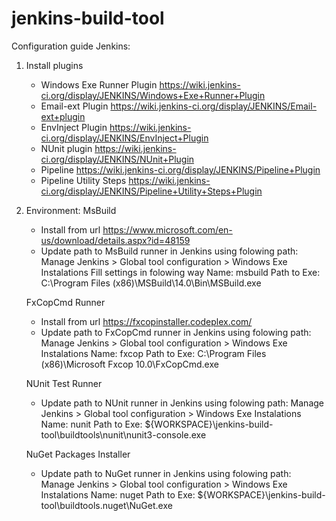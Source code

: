 # jenkins-build-tool

Configuration guide
Jenkins:

1. Install plugins
   - Windows Exe Runner Plugin https://wiki.jenkins-ci.org/display/JENKINS/Windows+Exe+Runner+Plugin
   - Email-ext Plugin https://wiki.jenkins-ci.org/display/JENKINS/Email-ext+plugin
   - EnvInject Plugin https://wiki.jenkins-ci.org/display/JENKINS/EnvInject+Plugin
   - NUnit plugin https://wiki.jenkins-ci.org/display/JENKINS/NUnit+Plugin
   - Pipeline https://wiki.jenkins-ci.org/display/JENKINS/Pipeline+Plugin
   - Pipeline Utility Steps https://wiki.jenkins-ci.org/display/JENKINS/Pipeline+Utility+Steps+Plugin

2. Environment:
    MsBuild 
      - Install from url https://www.microsoft.com/en-us/download/details.aspx?id=48159
      - Update path to MsBuild runner in Jenkins using folowing path:
          Manage Jenkins > Global tool configuration > Windows Exe Instalations
          Fill settings in folowing way
           Name: msbuild
           Path to Exe: C:\Program Files (x86)\MSBuild\14.0\Bin\MSBuild.exe

    FxCopCmd Runner
     - Install from url https://fxcopinstaller.codeplex.com/
     - Update path to FxCopCmd runner in Jenkins using folowing path:
       Manage Jenkins > Global tool configuration > Windows Exe Instalations
           Name: fxcop
           Path to Exe: C:\Program Files (x86)\Microsoft Fxcop 10.0\FxCopCmd.exe

    NUnit Test Runner
     - Update path to NUnit runner in Jenkins using folowing path:
       Manage Jenkins > Global tool configuration > Windows Exe Instalations
           Name: nunit
           Path to Exe: ${WORKSPACE}\jenkins-build-tool\buildtools\nunit\nunit3-console.exe

    NuGet Packages Installer
     - Update path to NuGet runner in Jenkins using folowing path:
       Manage Jenkins > Global tool configuration > Windows Exe Instalations
           Name: nuget
           Path to Exe: ${WORKSPACE}\jenkins-build-tool\buildtools\.nuget\NuGet.exe  
